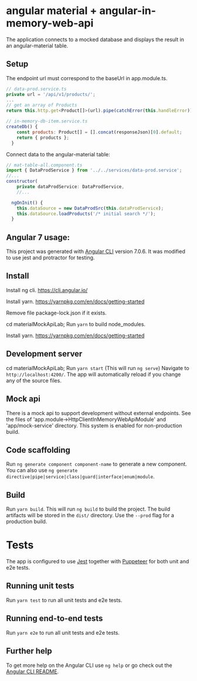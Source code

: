 # angular material + angular-in-memory-web-api

The application connects to a mocked database and displays the result in an angular-material table.

## Setup
The endpoint url must correspond to the baseUrl in app.module.ts.
```javascript
// data-prod.service.ts
private url = '/api/v1/products/';
...
// get an array of Products
return this.http.get<Product[]>(url).pipe(catchError(this.handleError));
```
```javascript
// in-memory-db-item.service.ts
createDb() {
    const products: Product[] = [].concat(responseJson)[0].default;
    return { products };
  }
```
Connect data to the angular-material table:
```javascript
// mat-table-all.component.ts
import { DataProdService } from '../../services/data-prod.service';
//...
constructor(
    private dataProdService: DataProdService,
    //...

  ngOnInit() {
    this.dataSource = new DataProdSrc(this.dataProdService);
    this.dataSource.loadProducts('/* initial search */');
  }
```


## Angular 7 usage:

This project was generated with [Angular CLI](https://github.com/angular/angular-cli) version 7.0.6.
It was modified to use jest and protractor for testing.


## Install
Install ng cli.
https://cli.angular.io/

Install yarn.
https://yarnpkg.com/en/docs/getting-started

Remove file package-lock.json if it exists.

cd materialMockApiLab;
Run `yarn` to build node_modules.

Install yarn.
https://yarnpkg.com/en/docs/getting-started

## Development server
cd materialMockApiLab;
Run `yarn start`
(This will run `ng serve`)
Navigate to `http://localhost:4200/`. The app will automatically reload if you change any of the source files.

## Mock api
There is a mock api to support development without external endpoints. See the files of 'app.module->HttpClientInMemoryWebApiModule' and 'app/mock-service' directory. This system is enabled for non-production build.

## Code scaffolding
Run `ng generate component component-name` to generate a new component. You can also use `ng generate directive|pipe|service|class|guard|interface|enum|module`.

## Build
Run `yarn build`.
This will run `ng build` to build the project. The build artifacts will be stored in the `dist/` directory. Use the `--prod` flag for a production build.

# Tests
The app is configured to use [Jest](https://jestjs.io/) together with [Puppeteer](https://developers.google.com/web/tools/puppeteer/) for both unit and e2e tests.

## Running unit tests
Run `yarn test` to run all unit tests and e2e tests. 

## Running end-to-end tests
Run `yarn e2e` to run all unit tests and e2e tests.

## Further help
To get more help on the Angular CLI use `ng help` or go check out the [Angular CLI README](https://github.com/angular/angular-cli/blob/master/README.md).
